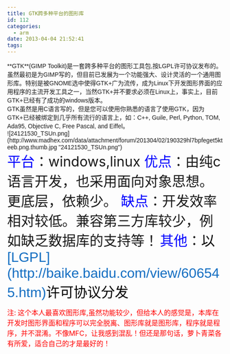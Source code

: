 ```yaml
---
title: GTK跨多种平台的图形库
id: 112
categories:
  - arm
date: 2013-04-04 21:52:41
tags:
---
```


<div align="left"><span><span style="font-family: 微软雅黑, Verdana, sans-serif, 宋体;"><span>**GTK**(GIMP Toolkit)是一套跨多种平台的图形工具包,按LGPL许可协议发布的。虽然最初是为GIMP写的，但目前已发展为一个功能强大、设计灵活的一个通用图形库。特别是被GNOME选中使得GTK+广为流传，成为Linux下开发图形界面的应用程序的主流开发工具之一，当然GTK+并不要求必须在Linux上，事实上，目前GTK+已经有了成功的windows版本。</span></span></span></div>
<div align="left"><span><span style="font-family: 微软雅黑, Verdana, sans-serif, 宋体;"><span>GTK虽然是用C语言写的，但是您可以使用你熟悉的语言了使用GTK，因为GTK+已经被绑定到几乎所有流行的语言上，如：C++, Guile, Perl, Python, TOM, Ada95, Objective C, Free Pascal, and Eiffel。<!--more--></span></span></span></div>
<!-- more -->
<div align="left"><span><span style="font-family: 微软雅黑, Verdana, sans-serif, 宋体;"><span>![24121530_TSUn.png](http://www.madhex.com/data/attachment/forum/201304/02/190329hl7bpfeget5kteeb.png.thumb.jpg "24121530_TSUn.png")</span></span></span></div>
<span style="font-size: xx-large;"><span style="color: #0000ff;">平台</span>：windows,linux
<span style="color: #0000ff;">优点</span>：由纯c语言开发，也采用面向对象思想。更底层，依赖少。
<span style="color: #0000ff;">缺点</span>：开发效率相对较低。兼容第三方库较少，例如缺乏数据库的支持等！</span>
<span style="font-size: xx-large;"><span style="color: #0000ff;">其他</span></span><span style="font-size: xx-large;">：</span><span style="font-size: xx-large;"><span style="color: #000000;"><span style="font-family: arial, 宋体, sans-serif;">以</span></span><span style="color: #136ec2;"><span style="font-family: arial, 宋体, sans-serif;">[LGPL](http://baike.baidu.com/view/606545.htm)</span></span><span style="color: #000000;"><span style="font-family: arial, 宋体, sans-serif;">许可协议分发</span></span></span>

<span style="font-size: medium;"><span style="color: #ff0000;">注:</span></span>
<span style="font-size: medium;"><span style="color: #ff0000;">这个本人最喜欢图形库,虽然功能较少，但给本人的感觉是，本库在开发时图形界面和程序可以完全脱离、图形库就是图形库，程序就是程序，并不混淆。不像MFC，让我感到混乱！但还是那句话，萝卜青菜各有所爱，适合自己的才是最好的！</span></span>
